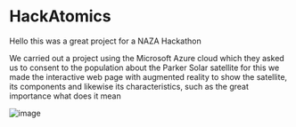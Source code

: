 # HackAtomics

Hello this was a great project for a NAZA Hackathon

We carried out a project using the Microsoft Azure cloud which they asked us to consent 
to the population about the Parker Solar satellite for this we made the interactive
web page with augmented reality to show the satellite, 
its components and likewise its characteristics, such as the great importance what does it mean

![image](https://user-images.githubusercontent.com/46494068/162596860-3d5da310-ea1e-4041-8a36-192fc7957d12.png)

